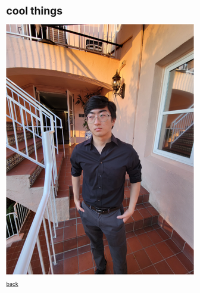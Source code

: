 # cool things
![me in lajolla](assets/images/kevin-lajolla.jpeg "drink some tea")

[back](index.md)
